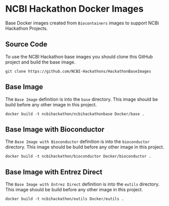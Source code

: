 # NCBI Hackathon Docker Images
Base Docker images created from `Biocontainers` images to support NCBi Hackathon Projects.

## Source Code

To use the NCBI Hackathon base images you should clone this GitHub project and build the base image.

```
git clone https://github.com/NCBI-Hackathons/HackathonBaseImages
```

## Base Image

The `Base Image` definition is into the `base` directory. This image should be build before any other image in this project.

```
docker build -t ncbihackathon/ncbihackathonbase Docker/base .
```

## Base Image with Bioconductor

The `Base Image with Bioconductor` definition is into the `bioconductor` directory. This image should be build before any other image in this project.

```
docker build -t ncbihackathon/bioconductor Docker/bioconductor .
```


## Base Image with Entrez Direct

The `Base Image with Entrez Direct` definition is into the `eutils` directory. This image should be build before any other image in this project.

```
docker build -t ncbihackathon/eutils Docker/eutils .
```



